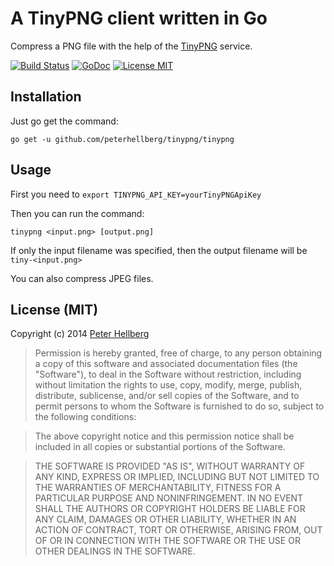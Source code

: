 # A TinyPNG client written in Go

Compress a PNG file with the help of the [TinyPNG](https://tinypng.com/) service.

[![Build Status](https://travis-ci.org/peterhellberg/tinypng.svg?branch=master)](https://travis-ci.org/peterhellberg/tinypng)
[![GoDoc](https://img.shields.io/badge/godoc-reference-blue.svg?style=flat)](https://godoc.org/github.com/peterhellberg/tinypng)
[![License MIT](https://img.shields.io/badge/license-MIT-lightgrey.svg?style=flat)](https://github.com/peterhellberg/tinypng#license-mit)

## Installation

Just go get the command:

    go get -u github.com/peterhellberg/tinypng/tinypng

## Usage

First you need to `export TINYPNG_API_KEY=yourTinyPNGApiKey`

Then you can run the command:

    tinypng <input.png> [output.png]

If only the input filename was specified, then the
output filename will be `tiny-<input.png>`

You can also compress JPEG files.

## License (MIT)

Copyright (c) 2014 [Peter Hellberg](http://c7.se/)

> Permission is hereby granted, free of charge, to any person obtaining
> a copy of this software and associated documentation files (the
> "Software"), to deal in the Software without restriction, including
> without limitation the rights to use, copy, modify, merge, publish,
> distribute, sublicense, and/or sell copies of the Software, and to
> permit persons to whom the Software is furnished to do so, subject to
> the following conditions:

> The above copyright notice and this permission notice shall be
> included in all copies or substantial portions of the Software.

> THE SOFTWARE IS PROVIDED "AS IS", WITHOUT WARRANTY OF ANY KIND,
> EXPRESS OR IMPLIED, INCLUDING BUT NOT LIMITED TO THE WARRANTIES OF
> MERCHANTABILITY, FITNESS FOR A PARTICULAR PURPOSE AND
> NONINFRINGEMENT. IN NO EVENT SHALL THE AUTHORS OR COPYRIGHT HOLDERS BE
> LIABLE FOR ANY CLAIM, DAMAGES OR OTHER LIABILITY, WHETHER IN AN ACTION
> OF CONTRACT, TORT OR OTHERWISE, ARISING FROM, OUT OF OR IN CONNECTION
> WITH THE SOFTWARE OR THE USE OR OTHER DEALINGS IN THE SOFTWARE.
